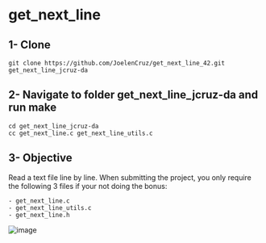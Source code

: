 # get_next_line

## 1- Clone
	
	git clone https://github.com/JoelenCruz/get_next_line_42.git get_next_line_jcruz-da
  
## 2- Navigate to folder get_next_line_jcruz-da and run make
    
    cd get_next_line_jcruz-da
   	cc get_next_line.c get_next_line_utils.c

## 3- Objective
Read a text file line by line. 
When submitting the project, you only require the following 3 files if your not doing the bonus:

    - get_next_line.c
    - get_next_line_utils.c
    - get_next_line.h

![image](https://user-images.githubusercontent.com/43698585/215747245-38580b19-5145-4c0c-8210-bc12cd54bf46.png)

